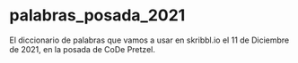 # palabras_posada_2021
El diccionario de palabras que vamos a usar en skribbl.io el 11 de Diciembre de 2021, en la posada de CoDe Pretzel.
